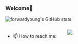 ### Welcome🤗

![forwardyoung's GitHub stats](https://github-readme-stats.vercel.app/api?username=forwardyoung&show_icons=true&theme=bear)
- 📫 How to reach me:  </a>
    <a href="https://instagram.com/my_funny_valentine_hwa_0_eee">
        <img 
            src="https://img.shields.io/badge/Instagram-E4405F?style=for-the-badge&logo=instagram&logoColor=white&link=https://www.instagram.com/my_funny_valentine_hwa_0_eee/"
            style="height: auto; margin-left: 20px; margin-right: 20px; padding: 10px;"/>
